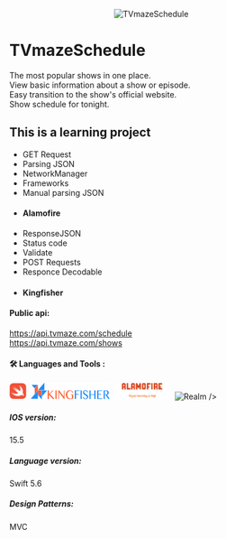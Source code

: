 <p align="center">
<img src="https://static.tvmaze.com/images/tvm-header-logo.png" title="TVmazeSchedule" alt="TVmazeSchedule"/>                                                                                                                                  
</p>

# TVmazeSchedule

The most popular shows in one place.<br/>View basic information about a show or episode.<br/>Easy transition to the show's official website.<br/>Show schedule for tonight.

## This is a learning project

+ GET Request
+ Parsing JSON
+ NetworkManager
+ Frameworks
+ Manual parsing JSON
+ #### Alamofire
+ ResponseJSON
+ Status code
+ Validate
+ POST Requests
+ Responce Decodable
+ #### Kingfisher

#### Public api:
https://api.tvmaze.com/schedule  <br/>https://api.tvmaze.com/shows

#### :hammer_and_wrench: Languages and Tools :
<div>
  <img src="https://github.com/devicons/devicon/blob/master/icons/swift/swift-original.svg"  title="Swift" alt="Swift" width="30" height="30"/>&nbsp;
   <img src="https://github.com/onevcat/Kingfisher/blob/master/images/logo.png"  title="Kingfisher" alt="Kingfisher" width="140" height="30"/>&nbsp;
  <img src="https://github.com/Alamofire/Alamofire/blob/master/Resources/AlamofireLogo.png" title="Alamofire" alt="Alamofire" width="100" height="30"/>&nbsp;
  <img src="https://raw.githubusercontent.com/realm/realm-swift/master/logo.png" title="Realm" alt="Realm" width="90" height="30"/>&nbsp;/>
</div>

##### IOS version: 
15.5<br/>
##### Language version:
Swift 5.6
##### Design Patterns:
MVC 

